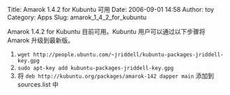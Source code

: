 Title: Amarok 1.4.2 for Kubuntu 可用
Date: 2006-09-01 14:58
Author: toy
Category: Apps
Slug: amarok_1_4_2_for_kubuntu

Amarok 1.4.2 for Kubuntu 目前可用。Kubuntu 用户可以通过以下步骤将 Amarok
升级到最新版。

1.  `wget http://people.ubuntu.com/~jriddell/kubuntu-packages-jriddell-key.gpg`
2.  `sudo apt-key add kubuntu-packages-jriddell-key.gpg`
3.  将 `deb http://kubuntu.org/packages/amarok-142 dapper main` 添加到
    sources.list 中

